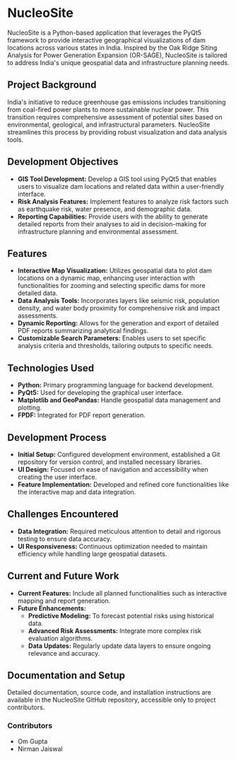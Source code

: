 # NucleoSite

NucleoSite is a Python-based application that leverages the PyQt5 framework to provide interactive geographical visualizations of dam locations across various states in India. Inspired by the Oak Ridge Siting Analysis for Power Generation Expansion (OR-SAGE), NucleoSite is tailored to address India's unique geospatial data and infrastructure planning needs.

## Project Background

India's initiative to reduce greenhouse gas emissions includes transitioning from coal-fired power plants to more sustainable nuclear power. This transition requires comprehensive assessment of potential sites based on environmental, geological, and infrastructural parameters. NucleoSite streamlines this process by providing robust visualization and data analysis tools.

## Development Objectives

- **GIS Tool Development:** Develop a GIS tool using PyQt5 that enables users to visualize dam locations and related data within a user-friendly interface.
- **Risk Analysis Features:** Implement features to analyze risk factors such as earthquake risk, water presence, and demographic data.
- **Reporting Capabilities:** Provide users with the ability to generate detailed reports from their analyses to aid in decision-making for infrastructure planning and environmental assessment.

## Features

- **Interactive Map Visualization:** Utilizes geospatial data to plot dam locations on a dynamic map, enhancing user interaction with functionalities for zooming and selecting specific dams for more detailed data.
- **Data Analysis Tools:** Incorporates layers like seismic risk, population density, and water body proximity for comprehensive risk and impact assessments.
- **Dynamic Reporting:** Allows for the generation and export of detailed PDF reports summarizing analytical findings.
- **Customizable Search Parameters:** Enables users to set specific analysis criteria and thresholds, tailoring outputs to specific needs.

## Technologies Used

- **Python:** Primary programming language for backend development.
- **PyQt5:** Used for developing the graphical user interface.
- **Matplotlib and GeoPandas:** Handle geospatial data management and plotting.
- **FPDF:** Integrated for PDF report generation.

## Development Process

- **Initial Setup:** Configured development environment, established a Git repository for version control, and installed necessary libraries.
- **UI Design:** Focused on ease of navigation and accessibility when creating the user interface.
- **Feature Implementation:** Developed and refined core functionalities like the interactive map and data integration.

## Challenges Encountered

- **Data Integration:** Required meticulous attention to detail and rigorous testing to ensure data accuracy.
- **UI Responsiveness:** Continuous optimization needed to maintain efficiency while handling large geospatial datasets.

## Current and Future Work

- **Current Features:** Include all planned functionalities such as interactive mapping and report generation.
- **Future Enhancements:**
  - **Predictive Modeling:** To forecast potential risks using historical data.
  - **Advanced Risk Assessments:** Integrate more complex risk evaluation algorithms.
  - **Data Updates:** Regularly update data layers to ensure ongoing relevance and accuracy.

## Documentation and Setup

Detailed documentation, source code, and installation instructions are available in the NucleoSite GitHub repository, accessible only to project contributors.

### Contributors

- Om Gupta
- Nirman Jaiswal

